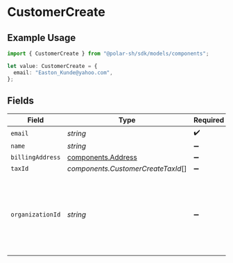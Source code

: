 # CustomerCreate

## Example Usage

```typescript
import { CustomerCreate } from "@polar-sh/sdk/models/components";

let value: CustomerCreate = {
  email: "Easton_Kunde@yahoo.com",
};
```

## Fields

| Field                                                                                              | Type                                                                                               | Required                                                                                           | Description                                                                                        |
| -------------------------------------------------------------------------------------------------- | -------------------------------------------------------------------------------------------------- | -------------------------------------------------------------------------------------------------- | -------------------------------------------------------------------------------------------------- |
| `email`                                                                                            | *string*                                                                                           | :heavy_check_mark:                                                                                 | N/A                                                                                                |
| `name`                                                                                             | *string*                                                                                           | :heavy_minus_sign:                                                                                 | N/A                                                                                                |
| `billingAddress`                                                                                   | [components.Address](../../models/components/address.md)                                           | :heavy_minus_sign:                                                                                 | N/A                                                                                                |
| `taxId`                                                                                            | *components.CustomerCreateTaxId*[]                                                                 | :heavy_minus_sign:                                                                                 | N/A                                                                                                |
| `organizationId`                                                                                   | *string*                                                                                           | :heavy_minus_sign:                                                                                 | The ID of the organization owning the customer. **Required unless you use an organization token.** |